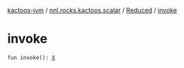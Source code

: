 [kactoos-jvm](../../index.md) / [nnl.rocks.kactoos.scalar](../index.md) / [Reduced](index.md) / [invoke](./invoke.md)

# invoke

`fun invoke(): `[`X`](index.md#X)